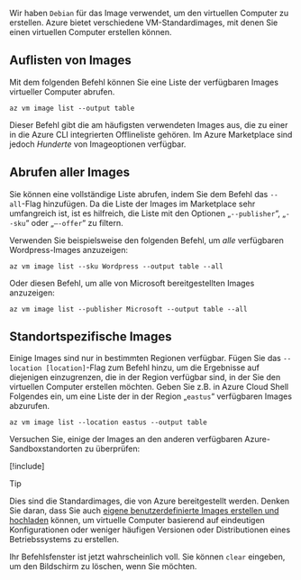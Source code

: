Wir haben `Debian` für das Image verwendet, um den virtuellen Computer zu erstellen. Azure bietet verschiedene VM-Standardimages, mit denen Sie einen virtuellen Computer erstellen können. 

## <a name="listing-images"></a>Auflisten von Images

Mit dem folgenden Befehl können Sie eine Liste der verfügbaren Images virtueller Computer abrufen. 

```azurecli
az vm image list --output table
```

Dieser Befehl gibt die am häufigsten verwendeten Images aus, die zu einer in die Azure CLI integrierten Offlineliste gehören. Im Azure Marketplace sind jedoch _Hunderte_ von Imageoptionen verfügbar. 

## <a name="getting-all-images"></a>Abrufen aller Images

Sie können eine vollständige Liste abrufen, indem Sie dem Befehl das `--all`-Flag hinzufügen. Da die Liste der Images im Marketplace sehr umfangreich ist, ist es hilfreich, die Liste mit den Optionen „`--publisher`“, „`--sku`“ oder „`–-offer`“ zu filtern.

Verwenden Sie beispielsweise den folgenden Befehl, um _alle_ verfügbaren Wordpress-Images anzuzeigen:

```azurecli
az vm image list --sku Wordpress --output table --all
```

Oder diesen Befehl, um alle von Microsoft bereitgestellten Images anzuzeigen:

```azurecli
az vm image list --publisher Microsoft --output table --all
```

## <a name="location-specific-images"></a>Standortspezifische Images

Einige Images sind nur in bestimmten Regionen verfügbar. Fügen Sie das `--location [location]`-Flag zum Befehl hinzu, um die Ergebnisse auf diejenigen einzugrenzen, die in der Region verfügbar sind, in der Sie den virtuellen Computer erstellen möchten. Geben Sie z.B. in Azure Cloud Shell Folgendes ein, um eine Liste der in der Region „`eastus`“ verfügbaren Images abzurufen.

```azurecli
az vm image list --location eastus --output table
```

Versuchen Sie, einige der Images an den anderen verfügbaren Azure-Sandboxstandorten zu überprüfen:

[!include[](../../../includes/azure-sandbox-regions-note.md)]

> [!TIP]
> Dies sind die Standardimages, die von Azure bereitgestellt werden. Denken Sie daran, dass Sie auch [eigene benutzerdefinierte Images erstellen und hochladen](https://docs.microsoft.com/azure/virtual-machines/linux/tutorial-custom-images) können, um virtuelle Computer basierend auf eindeutigen Konfigurationen oder weniger häufigen Versionen oder Distributionen eines Betriebssystems zu erstellen.

Ihr Befehlsfenster ist jetzt wahrscheinlich voll. Sie können `clear` eingeben, um den Bildschirm zu löschen, wenn Sie möchten.